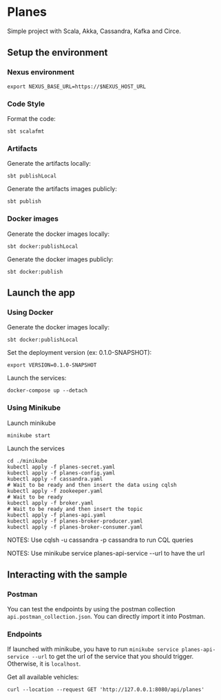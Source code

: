 # Planes

Simple project with Scala, Akka, Cassandra, Kafka and Circe.

## Setup the environment

### Nexus environment

    export NEXUS_BASE_URL=https://$NEXUS_HOST_URL

### Code Style

Format the code:

    sbt scalafmt

### Artifacts

Generate the artifacts locally:

    sbt publishLocal

Generate the artifacts images publicly:

    sbt publish

### Docker images

Generate the docker images locally:

    sbt docker:publishLocal

Generate the docker images publicly:

    sbt docker:publish

## Launch the app

### Using Docker 

Generate the docker images locally:

    sbt docker:publishLocal

Set the deployment version (ex: 0.1.0-SNAPSHOT):

    export VERSION=0.1.0-SNAPSHOT

Launch the services:

    docker-compose up --detach

### Using Minikube

Launch minikube

    minikube start

Launch the services

    cd ./minikube
    kubectl apply -f planes-secret.yaml
    kubectl apply -f planes-config.yaml
    kubectl apply -f cassandra.yaml
    # Wait to be ready and then insert the data using cqlsh
    kubectl apply -f zookeeper.yaml
    # Wait to be ready
    kubectl apply -f broker.yaml
    # Wait to be ready and then insert the topic
    kubectl apply -f planes-api.yaml
    kubectl apply -f planes-broker-producer.yaml
    kubectl apply -f planes-broker-consumer.yaml

NOTES: Use cqlsh -u cassandra -p cassandra to run CQL queries

NOTES: Use minikube service planes-api-service --url to have the url

## Interacting with the sample

### Postman

You can test the endpoints by using the postman collection `api.postman_collection.json`. You can directly import it into Postman.

### Endpoints

If launched with minikube, you have to run `minikube service planes-api-service --url` to get the url of the service that you should trigger. Otherwise, it is `localhost`.

Get all available vehicles:

    curl --location --request GET 'http://127.0.0.1:8080/api/planes'
